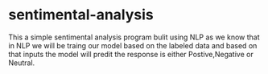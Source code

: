 # sentimental-analysis

This a simple sentimental analysis program bulit using NLP as we know that in NLP we will be traing our model based on the labeled data and based on that inputs the model will predit the response is either Postive,Negative or Neutral.
